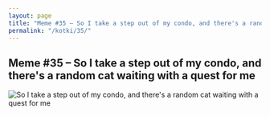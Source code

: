 ```yaml
---
layout: page
title: "Meme #35 – So I take a step out of my condo, and there's a random cat waiting with a quest for me"
permalink: "/kotki/35/"
---
```


## Meme #35 – So I take a step out of my condo, and there's a random cat waiting with a quest for me

![So I take a step out of my condo, and there's a random cat waiting with a quest for me](https://i.chzbgr.com/full/10441190656/hDC7FEF7A/so-take-step-out-my-condo-and-theres-random-cat-waiting-with-quest)

